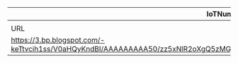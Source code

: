 |IoTNumb3rs Datenerfassung|||||||||||
| ---- | ---- | ---- | ---- | ---- | ---- | ---- | ---- | ---- | ---- | ---- |
||||||||||||
|URL|home_url|filename|device_class|device_count|market_class|market_volume|prognosis_year|publication_year|authorship_class|Dropbox folder|
|https://3.bp.blogspot.com/-keTtvcih1ss/V0aHQyKndBI/AAAAAAAAA50/zz5xNlR2oXgQ5zMGjSvYv9saTPaw6MfBQCKgB/s1600/IoT%2Bin%2BHealthcare%25282%2529.jpg|https://blog.hcitexpert.com/2016/05/infographic-iot-in-healthcare-opportunities.html|file3_IoT_in_Healthcare(2).jpg||||||||MariaMarg/20181122-1500|
